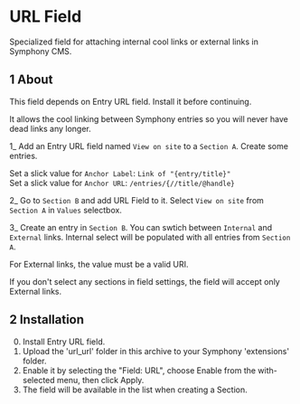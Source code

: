 URL Field
======================

Specialized field for attaching internal cool links or external links in Symphony CMS.


## 1 About ##

This field depends on Entry URL field. Install it before continuing.

It allows the cool linking between Symphony entries so you will never have dead links any longer.

1\_ Add an Entry URL field named `View on site` to a `Section A`. Create some entries.

Set a slick value for `Anchor Label`: `Link of "{entry/title}"`<br />
Set a slick value for `Anchor URL`: `/entries/{//title/@handle}`

2\_ Go to `Section B` and add URL Field to it. Select `View on site` from `Section A` in `Values` selectbox.

3\_ Create an entry in `Section B`. You can swtich between `Internal` and `External` links. Internal select will
be populated with all entries from `Section A`.

For External links, the value must be a valid URI.

If you don't select any sections in field settings, the field will accept only External links.


## 2 Installation ##

0. Install Entry URL field.
1. Upload the 'url_url' folder in this archive to your Symphony 'extensions' folder.
2. Enable it by selecting the "Field: URL", choose Enable from the with-selected menu, then click Apply.
3. The field will be available in the list when creating a Section.
